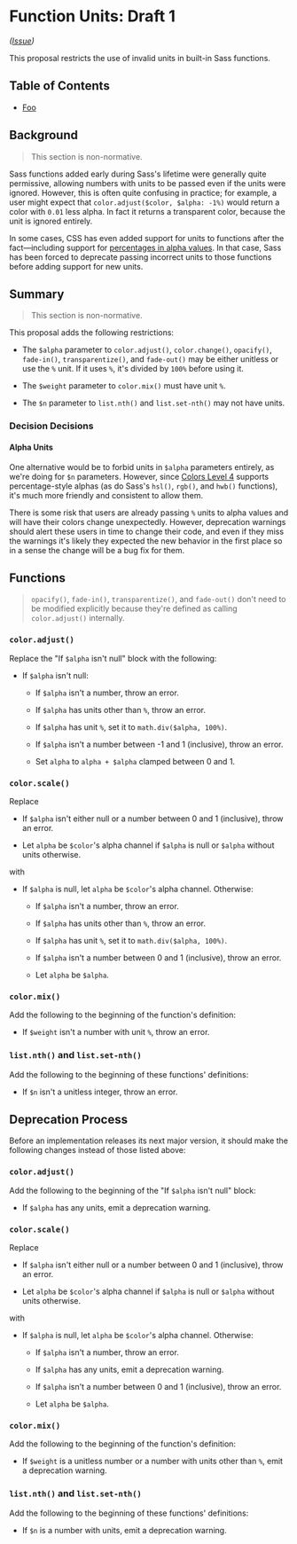 # Function Units: Draft 1

*([Issue](https://github.com/sass/sass/issues/3374))*

This proposal restricts the use of invalid units in built-in Sass functions.

## Table of Contents

* [Foo]()

## Background

> This section is non-normative.

Sass functions added early during Sass's lifetime were generally quite
permissive, allowing numbers with units to be passed even if the units were
ignored. However, this is often quite confusing in practice; for example, a user
might expect that `color.adjust($color, $alpha: -1%)` would return a color with
`0.01` less alpha. In fact it returns a transparent color, because the unit is
ignored entirely.

In some cases, CSS has even added support for units to functions after the
fact—including support for [percentages in alpha values]. In that case, Sass has
been forced to deprecate passing incorrect units to those functions before
adding support for new units.

[percentages in alpha values]: https://www.w3.org/TR/css-color-4/#typedef-alpha-value

## Summary

> This section is non-normative.

This proposal adds the following restrictions:

* The `$alpha` parameter to `color.adjust()`, `color.change()`, `opacify()`,
  `fade-in()`, `transparentize()`, and `fade-out()` may be either unitless or
  use the `%` unit. If it uses `%`, it's divided by `100%` before using it.

* The `$weight` parameter to `color.mix()` must have unit `%`.

* The `$n` parameter to `list.nth()` and `list.set-nth()` may not have units.

### Decision Decisions

#### Alpha Units

One alternative would be to forbid units in `$alpha` parameters entirely, as
we're doing for `$n` parameters. However, since [Colors Level 4] supports
percentage-style alphas (as do Sass's `hsl()`, `rgb()`, and `hwb()` functions),
it's much more friendly and consistent to allow them.

[Colors Level 4]: https://www.w3.org/TR/css-color-4/#typedef-alpha-value

There is some risk that users are already passing `%` units to alpha values and
will have their colors change unexpectedly. However, deprecation warnings should
alert these users in time to change their code, and even if they miss the
warnings it's likely they expected the new behavior in the first place so in a
sense the change will be a bug fix for them.

## Functions

> `opacify()`, `fade-in()`, `transparentize()`, and `fade-out()` don't need to
> be modified explicitly because they're defined as calling `color.adjust()`
> internally.

### `color.adjust()`

Replace the "If `$alpha` isn't null" block with the following:

* If `$alpha` isn't null:

  * If `$alpha` isn't a number, throw an error.

  * If `$alpha` has units other than `%`, throw an error.

  * If `$alpha` has unit `%`, set it to `math.div($alpha, 100%)`.

  * If `$alpha` isn't a number between -1 and 1 (inclusive), throw an error.

  * Set `alpha` to `alpha + $alpha` clamped between 0 and 1.

### `color.scale()`

Replace

* If `$alpha` isn't either null or a number between 0 and 1 (inclusive), throw
  an error.

* Let `alpha` be `$color`'s alpha channel if `$alpha` is null or `$alpha`
  without units otherwise.

with

* If `$alpha` is null, let `alpha` be `$color`'s alpha channel. Otherwise:

  * If `$alpha` isn't a number, throw an error.

  * If `$alpha` has units other than `%`, throw an error.

  * If `$alpha` has unit `%`, set it to `math.div($alpha, 100%)`.

  * If `$alpha` isn't a number between 0 and 1 (inclusive), throw an error.

  * Let `alpha` be `$alpha`.

### `color.mix()`

Add the following to the beginning of the function's definition:

* If `$weight` isn't a number with unit `%`, throw an error.

### `list.nth()` and `list.set-nth()`

Add the following to the beginning of these functions' definitions:

* If `$n` isn't a unitless integer, throw an error.

## Deprecation Process

Before an implementation releases its next major version, it should make the
following changes instead of those listed above:

### `color.adjust()`

Add the following to the beginning of the "If `$alpha` isn't null" block:

* If `$alpha` has any units, emit a deprecation warning.

### `color.scale()`

Replace

* If `$alpha` isn't either null or a number between 0 and 1 (inclusive), throw
  an error.

* Let `alpha` be `$color`'s alpha channel if `$alpha` is null or `$alpha`
  without units otherwise.

with

* If `$alpha` is null, let `alpha` be `$color`'s alpha channel. Otherwise:

  * If `$alpha` isn't a number, throw an error.

  * If `$alpha` has any units, emit a deprecation warning.

  * If `$alpha` isn't a number between 0 and 1 (inclusive), throw an error.

  * Let `alpha` be `$alpha`.

### `color.mix()`

Add the following to the beginning of the function's definition:

* If `$weight` is a unitless number or a number with units other than `%`, emit
  a deprecation warning.

### `list.nth()` and `list.set-nth()`

Add the following to the beginning of these functions' definitions:

* If `$n` is a number with units, emit a deprecation warning.
